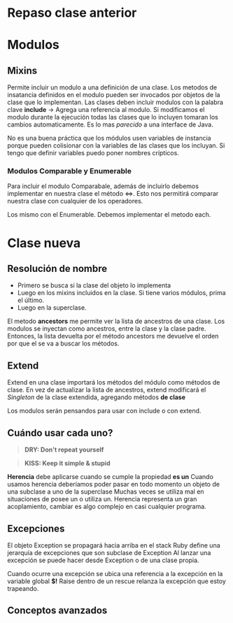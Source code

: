 # Repaso clase anterior #
# Modulos ##

## Mixins ## 

Permite incluir un modulo a una definición de una clase.
Los metodos de insatancia definidos en el modulo pueden ser invocados por objetos de la clase que lo implementan.
Las clases deben incluir modulos con la palabra clave **include** -> Agrega una referencia al modulo.
Si modificamos el modulo durante la ejecución todas las clases que lo incluyen tomaran los cambios automaticamente.
Es lo mas *parecido* a una interface de Java.

No es una buena práctica que los módulos usen variables de instancia porque pueden colisionar con la variables de las clases que los incluyan. Si tengo que definir variables puedo poner nombres crípticos.

### Modulos Comparable y Enumerable ###
Para incluir el modulo Comparabale, además de incluirlo debemos implementar en nuestra clase el método <=>. Esto nos permitirá comparar nuestra clase con cualquier de los operadores.

Los mismo con el Enumerable. Debemos implementar el metodo each.

# Clase nueva #

## Resolución de nombre ##
- Primero se busca si la clase del objeto lo implementa
- Luego en los mixins incluidos en la clase. Si tiene varios módulos, prima el último.
- Luego en la superclase.

El metodo **ancestors** me permite ver la lista de ancestros de una clase. Los modulos se inyectan como ancestros, entre la clase y la clase padre.
Entonces, la lista devuelta por el método ancestors me devuelve el orden por que el se va a buscar los métodos.

## Extend ##
Extend en una clase importará los métodos del módulo como métodos de clase.
En vez de actualizar la lista de ancestros, extend modificará el *Singleton* de la clase extendida, agregando métodos **de clase**

Los modulos serán pensandos para usar con include o con extend.

## Cuándo usar cada uno? ##
> **DRY: Don't repeat yourself**

> **KISS: Keep it simple & stupid**

**Herencia** debe aplicarse cuando se cumple la propiedad **es un**
Cuando usamos herencia deberíamos poder pasar en todo momento un objeto de una subclase a uno de la superclase
Muchas veces se utiliza mal en situaciones de posee un o utiliza un.
Herencia representa un gran acoplamiento, cambiar es algo complejo en casi cualquier programa.


## Excepciones ##
El objeto Exception se propagará hacia arriba en el stack
Ruby define una jerarquía de excepciones que son subclase de Exception
Al lanzar una excepción se puede hacer desde Exception o de una clase propia.

Cuando ocurre una excepción se ubica una referencia a la excepción en la variable global **$!**
Raise dentro de un rescue relanza la excepción que estoy trapeando.


## Conceptos avanzados ##